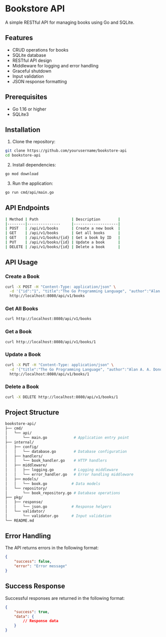 # Bookstore API

A simple RESTful API for managing books using Go and SQLite.

## Features

- CRUD operations for books
- SQLite database
- RESTful API design
- Middleware for logging and error handling
- Graceful shutdown
- Input validation
- JSON response formatting

## Prerequisites

- Go 1.16 or higher
- SQLite3

## Installation

1. Clone the repository:
```bash
git clone https://github.com/yourusername/bookstore-api
cd bookstore-api
```

2. Install dependencies:
```bash
go mod download
```

3. Run the application:
```bash
go run cmd/api/main.go
```

## API Endpoints
```bash
| Method | Path               | Description        |
|--------|---------------     |--------------------|
| POST   | /api/v1/books      | Create a new book  |
| GET    | /api/v1/books      | Get all books      |
| GET    | /api/v1/books/{id} | Get a book by ID   |
| PUT    | /api/v1/books/{id} | Update a book      |
| DELETE | /api/v1/books/{id} | Delete a book      |
```
## API Usage

### Create a Book
```bash
curl -X POST -H "Content-Type: application/json" \
  -d '{"id":"1", "title":"The Go Programming Language", "author":"Alan A. A. Donovan", "price":49.99}' \
  http://localhost:8080/api/v1/books
```

### Get All Books
```bash
curl http://localhost:8080/api/v1/books
```

### Get a Book
```bash
curl http://localhost:8080/api/v1/books/1
```

### Update a Book
```bash
curl -X PUT -H "Content-Type: application/json" \
  -d '{"title":"The Go Programming Language", "author":"Alan A. A. Donovan", "price":39.99}' \
  http://localhost:8080/api/v1/books/1
```

### Delete a Book
```bash
curl -X DELETE http://localhost:8080/api/v1/books/1
```

## Project Structure

```bash
bookstore-api/
├── cmd/
│   └── api/
│       └── main.go            # Application entry point
├── internal/
│   ├── config/
│   │   └── database.go        # Database configuration
│   ├── handlers/
│   │   └── book_handler.go    # HTTP handlers
│   ├── middleware/
│   │   ├── logging.go         # Logging middleware
│   │   └── error_handler.go   # Error handling middleware
│   ├── models/
│   │   └── book.go           # Data models
│   └── repository/
│       └── book_repository.go # Database operations
├── pkg/
│   ├── response/
│   │   └── json.go           # Response helpers
│   └── validator/
│       └── validator.go      # Input validation
└── README.md
```

## Error Handling

The API returns errors in the following format:
```json
{
    "success": false,
    "error": "Error message"
}
```

## Success Response

Successful responses are returned in the following format:
```json
{
    "success": true,
    "data": {
        // Response data
    }
}
```